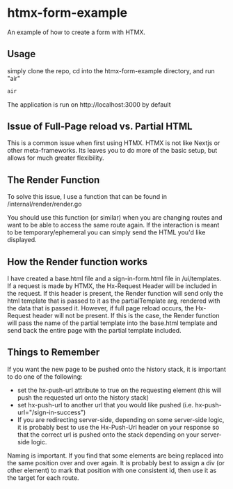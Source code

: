 # htmx-form-example
An example of how to create a form with HTMX.

## Usage
simply clone the repo, cd into the htmx-form-example directory, and run "air"

```bash
air
```

The application is run on http://localhost:3000 by default

## Issue of Full-Page reload vs. Partial HTML

This is a common issue when first using HTMX. HTMX is not like Nextjs or other meta-frameworks. Its leaves you to do more of the basic setup, but allows for much greater flexibility.

## The Render Function
To solve this issue, I use a function that can be found in /internal/render/render.go

You should use this function (or similar) when you are changing routes and want to be able to access the same route again. If the interaction is meant to be temporary/ephemeral you can simply send the HTML you'd like displayed.

## How the Render function works

I have created a base.html file and a sign-in-form.html file in /ui/templates. If a request is made by HTMX, the Hx-Request Header will be included in the request. If this header is present, the Render function will send only the html template that is passed to it as the partialTemplate arg, rendered with the data that is passed it. However, if  full page reload occurs, the Hx-Request header will not be present. If this is the case, the Render function will pass the name of the partial template into the base.html template and send back the entire page with the partial template included.

## Things to Remember

If you want the new page to be pushed onto the history stack, it is important to do one of the following: 
  - set the hx-push-url attribute to true on the requesting element 
  (this will push the requested url onto the history stack)
  - set hx-push-url to another url that you would like pushed (i.e. hx-push-url="/sign-in-success")
  - If you are redirecting server-side, depending on some server-side logic, it is probably best to use the Hx-Push-Url header on your response so that the correct url is pushed onto the stack depending on your server-side logic.

Naming is important. If you find that some elements are being replaced into the same position over and over again. It is probably best to assign a div (or other element) to mark that position with one consistent id, then use it as the target for each route.

